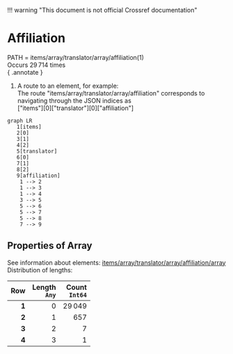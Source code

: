 !!! warning "This document is not official Crossref documentation"
# Affiliation
PATH = items/array/translator/array/affiliation(1)  
Occurs 29 714 times  
{ .annotate }

1. A route to an element, for example:  
   The route "items/array/translator/array/affiliation" corresponds to navigating through the JSON indices as  
   ["items"][0]["translator"][0]["affiliation"]  

```mermaid
graph LR
   1[items]
   2[0]
   3[1]
   4[2]
   5[translator]
   6[0]
   7[1]
   8[2]
   9[affiliation]
    1 --> 2
    1 --> 3
    1 --> 4
    3 --> 5
    5 --> 6
    5 --> 7
    5 --> 8
    7 --> 9
```


## Properties of Array
See information about elements: [items/array/translator/array/affiliation/array](array/index.md)  
Distribution of lengths:  

| **Row** | **Length**<br>`Any` | **Count**<br>`Int64` |
|--------:|--------------------:|---------------------:|
| **1**   | 0                   | 29 049               |
| **2**   | 1                   | 657                  |
| **3**   | 2                   | 7                    |
| **4**   | 3                   | 1                    |

